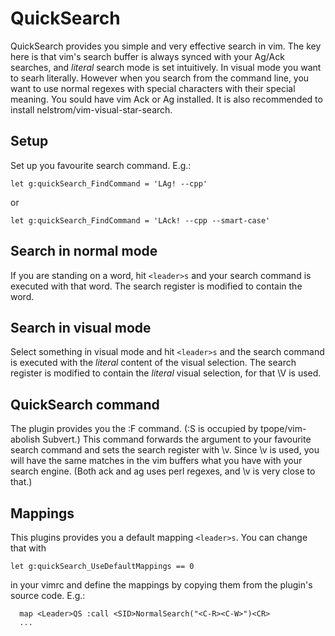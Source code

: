 # QuickSearch
QuickSearch provides you simple and very effective search in vim.
The key here is that vim's search buffer is always synced with your Ag/Ack searches,
and *literal* search mode is set intuitively.
In visual mode you want to searh literally.
However when you search from the command line,
you want to use normal regexes with special characters with their special meaning.
You sould have vim Ack or Ag installed.
It is also recommended to install nelstrom/vim-visual-star-search.

## Setup
Set up you favourite search command. E.g.:
```
let g:quickSearch_FindCommand = 'LAg! --cpp'
```
or
```
let g:quickSearch_FindCommand = 'LAck! --cpp --smart-case'
```

## Search in normal mode
If you are standing on a word, hit `<leader>s` and your search command is executed
with that word.
The search register is modified to contain the word.

## Search in visual mode
Select something in visual mode and hit `<leader>s` and the search command is executed
with the *literal* content of the visual selection.
The search register is modified to contain the *literal* visual selection,
for that \V is used.

## QuickSearch command
The plugin provides you the :F command. (:S is occupied by tpope/vim-abolish Subvert.)
This command forwards the argument to your favourite search command and sets the search register with \v.
Since \v is used, you will have the same matches in the vim buffers what you have with your search engine.
(Both ack and ag uses perl regexes, and \v is very close to that.)

## Mappings
This plugins provides you a default mapping `<leader>s`.
You can change that with
```
let g:quickSearch_UseDefaultMappings == 0
```
in your vimrc and define the mappings by copying them from the plugin's source code. E.g.:
```
  map <Leader>QS :call <SID>NormalSearch("<C-R><C-W>")<CR>
  ...
```
